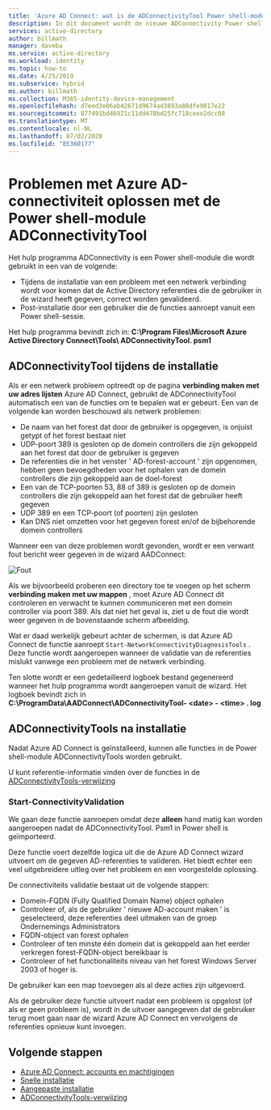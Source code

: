 ```yaml
---
title: 'Azure AD Connect: wat is de ADConnectivityTool Power shell-module | Microsoft Docs'
description: In dit document wordt de nieuwe ADConnectivity Power shell-module geïntroduceerd en wordt uitgelegd hoe u deze kunt gebruiken om problemen op te lossen.
services: active-directory
author: billmath
manager: daveba
ms.service: active-directory
ms.workload: identity
ms.topic: how-to
ms.date: 4/25/2019
ms.subservice: hybrid
ms.author: billmath
ms.collection: M365-identity-device-management
ms.openlocfilehash: d7eed3e06ab42671d9674ad3893a88dfe9817e22
ms.sourcegitcommit: 877491bd46921c11dd478bd25fc718ceee2dcc08
ms.translationtype: MT
ms.contentlocale: nl-NL
ms.lasthandoff: 07/02/2020
ms.locfileid: "85360177"
---
```

# <a name="troubleshoot-azure-ad-connectivity-with-the-adconnectivitytool-powershell-module"></a>Problemen met Azure AD-connectiviteit oplossen met de Power shell-module ADConnectivityTool

Het hulp programma ADConnectivity is een Power shell-module die wordt gebruikt in een van de volgende:

- Tijdens de installatie van een probleem met een netwerk verbinding wordt voor komen dat de Active Directory referenties die de gebruiker in de wizard heeft gegeven, correct worden gevalideerd.
- Post-installatie door een gebruiker die de functies aanroept vanuit een Power shell-sessie.

Het hulp programma bevindt zich in: **C:\Program Files\Microsoft Azure Active Directory Connect\Tools\ ADConnectivityTool. psm1** 

## <a name="adconnectivitytool-during-installation"></a>ADConnectivityTool tijdens de installatie

Als er een netwerk probleem optreedt op de pagina **verbinding maken met uw adres lijsten** Azure AD Connect, gebruikt de ADConnectivityTool automatisch een van de functies om te bepalen wat er gebeurt.  Een van de volgende kan worden beschouwd als netwerk problemen:

- De naam van het forest dat door de gebruiker is opgegeven, is onjuist getypt of het forest bestaat niet 
- UDP-poort 389 is gesloten op de domein controllers die zijn gekoppeld aan het forest dat door de gebruiker is gegeven
- De referenties die in het venster ' AD-forest-account ' zijn opgenomen, hebben geen bevoegdheden voor het ophalen van de domein controllers die zijn gekoppeld aan de doel-forest
- Een van de TCP-poorten 53, 88 of 389 is gesloten op de domein controllers die zijn gekoppeld aan het forest dat de gebruiker heeft gegeven 
- UDP 389 en een TCP-poort (of poorten) zijn gesloten
- Kan DNS niet omzetten voor het gegeven forest en/of de bijbehorende domein controllers

Wanneer een van deze problemen wordt gevonden, wordt er een verwant fout bericht weer gegeven in de wizard AADConnect:


![Fout](media/how-to-connect-adconnectivitytools/error1.png)

Als we bijvoorbeeld proberen een directory toe te voegen op het scherm **verbinding maken met uw mappen** , moet Azure AD Connect dit controleren en verwacht te kunnen communiceren met een domein controller via poort 389.  Als dat niet het geval is, ziet u de fout die wordt weer gegeven in de bovenstaande scherm afbeelding.  

Wat er daad werkelijk gebeurt achter de schermen, is dat Azure AD Connect de functie aanroept `Start-NetworkConnectivityDiagnosisTools` .  Deze functie wordt aangeroepen wanneer de validatie van de referenties mislukt vanwege een probleem met de netwerk verbinding.

Ten slotte wordt er een gedetailleerd logboek bestand gegenereerd wanneer het hulp programma wordt aangeroepen vanuit de wizard. Het logboek bevindt zich in **C:\ProgramData\AADConnect\ADConnectivityTool- \<date> - \<time> . log**

## <a name="adconnectivitytools-post-installation"></a>ADConnectivityTools na installatie
Nadat Azure AD Connect is geïnstalleerd, kunnen alle functies in de Power shell-module ADConnectivityTools worden gebruikt.  

U kunt referentie-informatie vinden over de functies in de [ADConnectivityTools-verwijzing](reference-connect-adconnectivitytools.md)

### <a name="start-connectivityvalidation"></a>Start-ConnectivityValidation

We gaan deze functie aanroepen omdat deze **alleen** hand matig kan worden aangeroepen nadat de ADConnectivityTool. Psm1 in Power shell is geïmporteerd. 

Deze functie voert dezelfde logica uit die de Azure AD Connect wizard uitvoert om de gegeven AD-referenties te valideren.  Het biedt echter een veel uitgebreidere uitleg over het probleem en een voorgestelde oplossing. 

De connectiviteits validatie bestaat uit de volgende stappen:
-   Domein-FQDN (Fully Qualified Domain Name) object ophalen
-   Controleer of, als de gebruiker ' nieuwe AD-account maken ' is geselecteerd, deze referenties deel uitmaken van de groep Ondernemings Administrators
-   FQDN-object van forest ophalen
-   Controleer of ten minste één domein dat is gekoppeld aan het eerder verkregen forest-FQDN-object bereikbaar is
-   Controleer of het functionaliteits niveau van het forest Windows Server 2003 of hoger is.

De gebruiker kan een map toevoegen als al deze acties zijn uitgevoerd.

Als de gebruiker deze functie uitvoert nadat een probleem is opgelost (of als er geen probleem is), wordt in de uitvoer aangegeven dat de gebruiker terug moet gaan naar de wizard Azure AD Connect en vervolgens de referenties opnieuw kunt invoegen.



## <a name="next-steps"></a>Volgende stappen
- [Azure AD Connect: accounts en machtigingen](reference-connect-accounts-permissions.md)
- [Snelle installatie](how-to-connect-install-express.md)
- [Aangepaste installatie](how-to-connect-install-custom.md)
- [ADConnectivityTools-verwijzing](reference-connect-adconnectivitytools.md)

